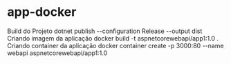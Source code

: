 # app-docker

Build do Projeto
dotnet publish --configuration Release --output dist
Criando imagem da aplicação
docker build -t aspnetcorewebapi/app1:1.0 .
Criando container da aplicação
docker container create -p 3000:80 --name webapi aspnetcorewebapi/app1:1.0